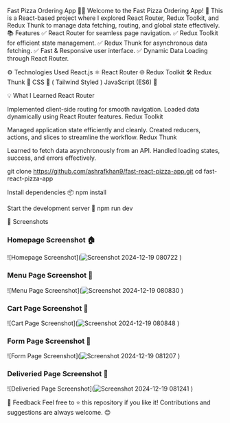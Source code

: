 Fast Pizza Ordering App 🍕🚀
Welcome to the Fast Pizza Ordering App! 🎉 This is a React-based project where I explored React Router, Redux Toolkit, and Redux Thunk to manage data fetching, routing, and global state effectively.
📚 Features
✅ React Router for seamless page navigation.
✅ Redux Toolkit for efficient state management.
✅ Redux Thunk for asynchronous data fetching.
✅ Fast & Responsive user interface.
✅ Dynamic Data Loading through React Router.

⚙️ Technologies Used
React.js ⚛️
React Router 🌐
Redux Toolkit 🛠️
Redux Thunk 🔄
CSS 🎨 ( Tailwind Styled )
JavaScript (ES6) 🚀

💡 What I Learned
React Router

Implemented client-side routing for smooth navigation.
Loaded data dynamically using React Router features.
Redux Toolkit

Managed application state efficiently and cleanly.
Created reducers, actions, and slices to streamline the workflow.
Redux Thunk

Learned to fetch data asynchronously from an API.
Handled loading states, success, and errors effectively.

git clone https://github.com/ashrafkhan9/fast-react-pizza-app.git
cd fast-react-pizza-app

Install dependencies 📦
npm install

Start the development server 🚀
npm run dev

📸 Screenshots 
### Homepage Screenshot 🏠
![Homepage Screenshot](![Screenshot 2024-12-19 080722](https://github.com/user-attachments/assets/14681de8-3af1-451a-a8fa-008d029a8a7d)
)

### Menu Page Screenshot 🍕
![Menu Page Screenshot](![Screenshot 2024-12-19 080830](https://github.com/user-attachments/assets/0188f80c-3821-4018-9b2c-fda59d81a3c6)
)

### Cart Page Screenshot 🍕
![Cart Page Screenshot](![Screenshot 2024-12-19 080848](https://github.com/user-attachments/assets/afc2ca92-aa81-4585-88b5-54808ba62a86)
)

### Form Page Screenshot 🍕
![Form Page Screenshot](![Screenshot 2024-12-19 081207](https://github.com/user-attachments/assets/40569107-213e-4267-941e-54211b9e6e3a)
)

### Deliveried Page Screenshot 🍕
![Deliveried Page Screenshot](![Screenshot 2024-12-19 081241](https://github.com/user-attachments/assets/de4650f3-fd16-47c4-a468-e713e5dfad3b)
)

🌟 Feedback
Feel free to ⭐ this repository if you like it! Contributions and suggestions are always welcome. 😊
